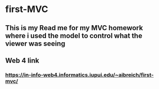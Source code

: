 # first-MVC

## This is my Read me for my MVC homework where i used the model to control what the viewer was seeing

## Web 4 link

### https://in-info-web4.informatics.iupui.edu/~aibreich/first-mvc/
